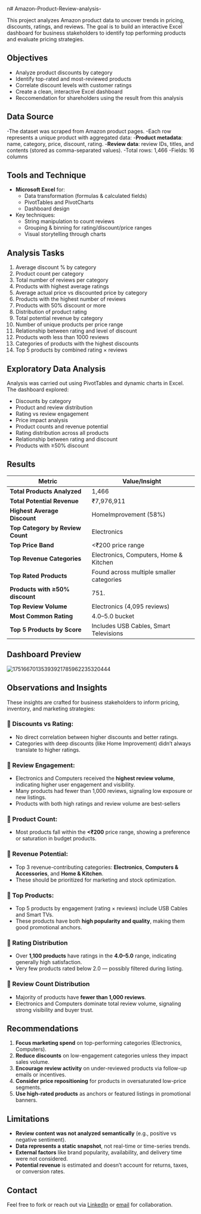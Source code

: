 n# Amazon-Product-Review-analysis-

This project analyzes Amazon product data to uncover trends in pricing, discounts, ratings, and reviews. The goal is to build an interactive Excel dashboard for business stakeholders to identify top performing products and evaluate pricing strategies.

## Objectives

- Analyze product discounts by category
- Identify top-rated and most-reviewed products
- Correlate discount levels with customer ratings
- Create a clean, interactive Excel dashboard
- Reccomendation for shareholders using the result from this analysis


## Data Source

-The dataset was scraped from Amazon product pages.
-Each row represents a unique product with aggregated data:
    -**Product metadata**: name, category, price, discount, rating.
    -**Review data**: review IDs, titles, and contents (stored as comma-separated values).
-Total rows: 1,466
-Fields: 16 columns


## Tools and Technique

- **Microsoft Excel** for:
  - Data transformation (formulas & calculated fields)
  - PivotTables and PivotCharts
  - Dashboard design
- Key techniques:
  - String manipulation to count reviews
  - Grouping & binning for rating/discount/price ranges
  - Visual storytelling through charts
 
  
## Analysis Tasks

1. Average discount % by category  
2. Product count per category  
3. Total number of reviews per category  
4. Products with highest average ratings
5. Average actual price vs discounted price by category
6. Products with the highest number of reviews
7. Products with 50% discount or more
8. Distribution of product rating
9. Total potential revenue by category
10. Number of unique products per price range
11. Relationship between rating and level of discount
12. Products woth less than 1000 reviews
13. Categories of products with the highest discounts
14. Top 5 products by combined rating × reviews

## Exploratory Data Analysis

Analysis was carried out using PivotTables and dynamic charts in Excel. The dashboard explored:

- Discounts by category
- Product and review distribution
- Rating vs review engagement
- Price impact analysis
- Product counts and revenue potential  
- Rating distribution across all products  
- Relationship between rating and discount  
- Products with ≥50% discount


## Results

| Metric                           | Value/Insight                             |
|----------------------------------|--------------------------------------------|
| **Total Products Analyzed**      | 1,466                                      |
| **Total Potential Revenue**      | ₹7,976,911                                 |
| **Highest Average Discount**     | HomeImprovement (58%)                      |
| **Top Category by Review Count** | Electronics                                |
| **Top Price Band**               | <₹200 price range                          |
| **Top Revenue Categories**       | Electronics, Computers, Home & Kitchen     |
| **Top Rated Products**           | Found across multiple smaller categories   |
| **Products with ≥50% discount**  | 751.                                       |
| **Top Review Volume**            | Electronics (4,095 reviews)                |
| **Most Common Rating**           | 4.0–5.0 bucket                             |
| **Top 5 Products by Score**      | Includes USB Cables, Smart Televisions     |



## Dashboard Preview

![17516670135393921785962235320444](https://github.com/user-attachments/assets/d286d4e7-bf08-4301-9a6f-3af2d2508b6d)






## Observations and Insights

These insights are crafted for business stakeholders to inform pricing, inventory, and marketing strategies:

### 🔸 Discounts vs Rating:
- No direct correlation between higher discounts and better ratings.
- Categories with deep discounts (like Home Improvement) didn’t always translate to higher ratings.

### 🔸 Review Engagement:
- Electronics and Computers received the **highest review volume**, indicating higher user engagement and visibility.
- Many products had fewer than 1,000 reviews, signaling low exposure or new listings.
- Products with both high ratings and review volume are best-sellers

### 🔸 Product Count:
- Most products fall within the **<₹200** price range, showing a preference or saturation in budget products.

### 🔸 Revenue Potential:
- Top 3 revenue-contributing categories: **Electronics**, **Computers & Accessories**, and **Home & Kitchen**.
- These should be prioritized for marketing and stock optimization.

### 🔸 Top Products:
- Top 5 products by engagement (rating × reviews) include USB Cables and Smart TVs.
- These products have both **high popularity and quality**, making them good promotional anchors.

### 🔸 Rating Distribution
- Over **1,100 products** have ratings in the **4.0–5.0** range, indicating generally high satisfaction.
- Very few products rated below 2.0 — possibly filtered during listing.

### 🔸 Review Count Distribution
- Majority of products have **fewer than 1,000 reviews**.
- Electronics and Computers dominate total review volume, signaling strong visibility and buyer trust.


## Recommendations

1. **Focus marketing spend** on top-performing categories (Electronics, Computers).
2. **Reduce discounts** on low-engagement categories unless they impact sales volume.
3. **Encourage review activity** on under-reviewed products via follow-up emails or incentives.
4. **Consider price repositioning** for products in oversaturated low-price segments.
5. **Use high-rated products** as anchors or featured listings in promotional banners.

## Limitations

- **Review content was not analyzed semantically** (e.g., positive vs negative sentiment).
- **Data represents a static snapshot**, not real-time or time-series trends.
- **External factors** like brand popularity, availability, and delivery time were not considered.
- **Potential revenue** is estimated and doesn’t account for returns, taxes, or conversion rates.


## Contact

Feel free to fork or reach out via [LinkedIn](https://www.linkedin.com/in/kingsleyoghenekaro?utm_source=share&utm_campaign=share_via&utm_content=profile&utm_medium=android_app) or [email](omleysplufic@gmail.com) for collaboration.
